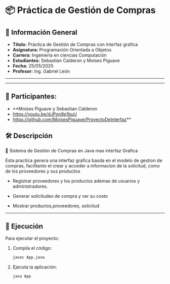 # 📦 Práctica de Gestión de Compras

## 📌 Información General

- **Título:** Práctica de Gestión de Compras con interfaz grafica
- **Asignatura:** Programación Orientada a Objetos
- **Carrera:** Ingenieria  en ciencias Computación
- **Estudiantes:** Sebastian Calderon y Moises Piguave
- **Fecha:** 25/05/2025
- **Profesor:** Ing. Gabriel León

---

---
## 👥 Participantes:

- **Moises Piguave y Sebastian Calderon
- https://youtu.be/dJPqn8p1buU
- https://github.com/MoisesPiguave/ProyectoDeInterfaz**

## 🛠️ Descripción

🛒 Sistema de Gestión de Compras en Java mas interfaz Grafica

Esta practica genera una interfaz grafica basda en el modelo de gestion de compras, facilitanto el crear y acceder a informacion de la solicitud, como de los proveedores y sus productos

- Registrar proveedores y los productos ademas de usuarios y administradores.

- Generar  solicitudes de compra y ver su costo

- Mostrar productos,proveedores, solicitud 

---
## 🚀 Ejecución

Para ejecutar el proyecto:

1. Compila el código:
    ```bash
    javac App.java
    ```
2. Ejecuta la aplicación:
    ```bash
    java App
    ```



